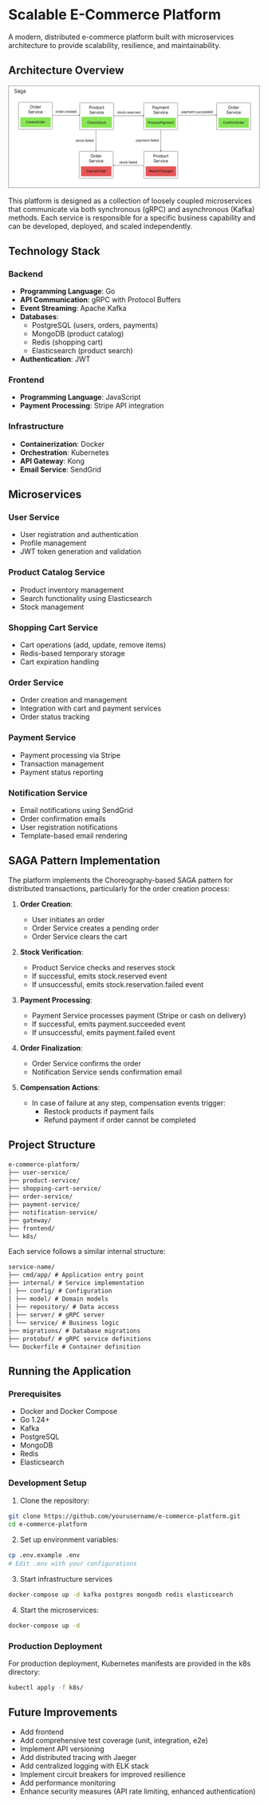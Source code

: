 # Scalable E-Commerce Platform

A modern, distributed e-commerce platform built with microservices architecture to provide scalability, resilience, and maintainability.

## Architecture Overview

![SAGA Pattern](./saga.jpg)

This platform is designed as a collection of loosely coupled microservices that communicate via both synchronous (gRPC) and asynchronous (Kafka) methods. Each service is responsible for a specific business capability and can be developed, deployed, and scaled independently.

## Technology Stack

### Backend
- **Programming Language**: Go
- **API Communication**: gRPC with Protocol Buffers
- **Event Streaming**: Apache Kafka
- **Databases**:
  - PostgreSQL (users, orders, payments)
  - MongoDB (product catalog)
  - Redis (shopping cart)
  - Elasticsearch (product search)
- **Authentication**: JWT

### Frontend
- **Programming Language**: JavaScript
- **Payment Processing**: Stripe API integration

### Infrastructure
- **Containerization**: Docker
- **Orchestration**: Kubernetes
- **API Gateway**: Kong
- **Email Service**: SendGrid

## Microservices

### User Service
- User registration and authentication
- Profile management
- JWT token generation and validation

### Product Catalog Service
- Product inventory management
- Search functionality using Elasticsearch
- Stock management

### Shopping Cart Service
- Cart operations (add, update, remove items)
- Redis-based temporary storage
- Cart expiration handling

### Order Service
- Order creation and management
- Integration with cart and payment services
- Order status tracking

### Payment Service
- Payment processing via Stripe
- Transaction management
- Payment status reporting

### Notification Service
- Email notifications using SendGrid
- Order confirmation emails
- User registration notifications
- Template-based email rendering

## SAGA Pattern Implementation

The platform implements the Choreography-based SAGA pattern for distributed transactions, particularly for the order creation process:

1. **Order Creation**:
   - User initiates an order
   - Order Service creates a pending order
   - Order Service clears the cart

2. **Stock Verification**:
   - Product Service checks and reserves stock
   - If successful, emits stock.reserved event
   - If unsuccessful, emits stock.reservation.failed event

3. **Payment Processing**:
   - Payment Service processes payment (Stripe or cash on delivery)
   - If successful, emits payment.succeeded event
   - If unsuccessful, emits payment.failed event

4. **Order Finalization**:
   - Order Service confirms the order
   - Notification Service sends confirmation email

5. **Compensation Actions**:
   - In case of failure at any step, compensation events trigger:
     - Restock products if payment fails
     - Refund payment if order cannot be completed

## Project Structure
```
e-commerce-platform/ 
├── user-service/
├── product-service/
├── shopping-cart-service/
├── order-service/
├── payment-service/
├── notification-service/
├── gateway/
├── frontend/
└── k8s/
```

Each service follows a similar internal structure:

```
service-name/
├── cmd/app/ # Application entry point
├── internal/ # Service implementation
│ ├── config/ # Configuration
│ ├── model/ # Domain models
│ ├── repository/ # Data access
│ ├── server/ # gRPC server
│ └── service/ # Business logic
├── migrations/ # Database migrations
├── protobuf/ # gRPC service definitions 
└── Dockerfile # Container definition
```

## Running the Application

### Prerequisites
- Docker and Docker Compose
- Go 1.24+
- Kafka
- PostgreSQL
- MongoDB
- Redis
- Elasticsearch

### Development Setup

1. Clone the repository:
```bash
git clone https://github.com/yourusername/e-commerce-platform.git
cd e-commerce-platform
```

2. Set up environment variables:
```bash
cp .env.example .env
# Edit .env with your configurations
```

3. Start infrastructure services
```bash
docker-compose up -d kafka postgres mongodb redis elasticsearch
```

4. Start the microservices:
```bash
docker-compose up -d
```

### Production Deployment
For production deployment, Kubernetes manifests are provided in the k8s directory:
```bash
kubectl apply -f k8s/
```

## Future Improvements

- Add frontend
- Add comprehensive test coverage (unit, integration, e2e)
- Implement API versioning
- Add distributed tracing with Jaeger
- Add centralized logging with ELK stack
- Implement circuit breakers for improved resilience
- Add performance monitoring
- Enhance security measures (API rate limiting, enhanced authentication)
